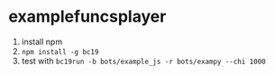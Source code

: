 # examplefuncsplayer

1. install npm
2. `npm install -g bc19`
3. test with `bc19run -b bots/example_js -r bots/exampy --chi 1000`
